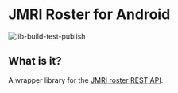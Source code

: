 # JMRI Roster for Android
![lib-build-test-publish](https://github.com/wormoworm/jmri-roster-android/workflows/lib-build-test-publish/badge.svg)
## What is it?
A wrapper library for the [JMRI roster REST API](https://github.com/wormoworm/jmri-roster).